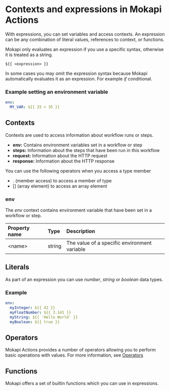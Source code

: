 # Contexts and expressions in Mokapi Actions
With expressions, you can set variables and access contexts. An expression can be any combination of literal values, references to context, or functions.

Mokapi only evaluates an expression if you use a specific syntax, otherwise it is treated as a string.

```
${{ <expression> }}
```

In some cases you may omit the expression syntax because Mokapi automatically evaluates it as an expression. For example *if* conditional.

### Example setting an environment variable
```yaml
env:
  MY_VAR: ${{ 25 + 35 }}
```

## Contexts
Contexts are used to access information about workflow runs or steps.

- **env:** Contains environment variables set in a workflow or step
- **steps:** Information about the steps that have been run in this workflow
- **request:** Information about the HTTP request
- **response:** Information about the HTTP response

You can use the following operators when you access a type member
- . (member access) to access a member of type
- [] (array element) to access an array element

### env
The *env* context contains environment variable that have been set in a workflow or step.

| Property name | Type          | Description  |
|:--------------|:--------------|:-----|
| \<name\>     | string| The value of a specific environment variable |

## Literals
As part of an expression you can use *number*, *string* or *boolean* data types.

### Example
```yaml
env:
  myInteger: ${{ 42 }}
  myFloatNumber: ${{ 3.141 }}
  myString: ${{ 'Hello World' }}
  myBoolean: ${{ true }}
```

## Operators
Mokapi Actions provides a number of operators allowing you to perform basic operations with values. For more information, see [Operators](operators.md)

## Functions
Mokapi offers a set of builtin functions which you can use in expressions.